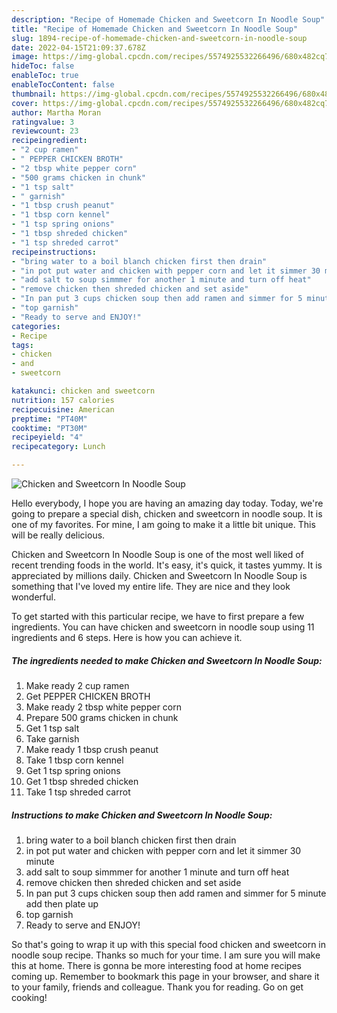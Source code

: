 ```yaml
---
description: "Recipe of Homemade Chicken and Sweetcorn In Noodle Soup"
title: "Recipe of Homemade Chicken and Sweetcorn In Noodle Soup"
slug: 1894-recipe-of-homemade-chicken-and-sweetcorn-in-noodle-soup
date: 2022-04-15T21:09:37.678Z
image: https://img-global.cpcdn.com/recipes/5574925532266496/680x482cq70/chicken-and-sweetcorn-in-noodle-soup-recipe-main-photo.jpg
hideToc: false
enableToc: true
enableTocContent: false
thumbnail: https://img-global.cpcdn.com/recipes/5574925532266496/680x482cq70/chicken-and-sweetcorn-in-noodle-soup-recipe-main-photo.jpg
cover: https://img-global.cpcdn.com/recipes/5574925532266496/680x482cq70/chicken-and-sweetcorn-in-noodle-soup-recipe-main-photo.jpg
author: Martha Moran
ratingvalue: 3
reviewcount: 23
recipeingredient:
- "2 cup ramen"
- " PEPPER CHICKEN BROTH"
- "2 tbsp white pepper corn"
- "500 grams chicken in chunk"
- "1 tsp salt"
- " garnish"
- "1 tbsp crush peanut"
- "1 tbsp corn kennel"
- "1 tsp spring onions"
- "1 tbsp shreded chicken"
- "1 tsp shreded carrot"
recipeinstructions:
- "bring water to a boil blanch chicken first then drain"
- "in pot put water and chicken with pepper corn and let it simmer 30 minute"
- "add salt to soup simmmer for another 1 minute and turn off heat"
- "remove chicken then shreded chicken and set aside"
- "In pan put 3 cups chicken soup then add ramen and simmer for 5 minute add  then plate up"
- "top garnish"
- "Ready to serve and ENJOY!"
categories:
- Recipe
tags:
- chicken
- and
- sweetcorn

katakunci: chicken and sweetcorn 
nutrition: 157 calories
recipecuisine: American
preptime: "PT40M"
cooktime: "PT30M"
recipeyield: "4"
recipecategory: Lunch

---
```



![Chicken and Sweetcorn In Noodle Soup](https://img-global.cpcdn.com/recipes/5574925532266496/680x482cq70/chicken-and-sweetcorn-in-noodle-soup-recipe-main-photo.jpg)

Hello everybody, I hope you are having an amazing day today. Today, we're going to prepare a special dish, chicken and sweetcorn in noodle soup. It is one of my favorites. For mine, I am going to make it a little bit unique. This will be really delicious.

Chicken and Sweetcorn In Noodle Soup is one of the most well liked of recent trending foods in the world. It's easy, it's quick, it tastes yummy. It is appreciated by millions daily. Chicken and Sweetcorn In Noodle Soup is something that I've loved my entire life. They are nice and they look wonderful.




To get started with this particular recipe, we have to first prepare a few ingredients. You can have chicken and sweetcorn in noodle soup using 11 ingredients and 6 steps. Here is how you can achieve it.

<!--inarticleads1-->

##### The ingredients needed to make Chicken and Sweetcorn In Noodle Soup:

1. Make ready 2 cup ramen
1. Get  PEPPER CHICKEN BROTH
1. Make ready 2 tbsp white pepper corn
1. Prepare 500 grams chicken in chunk
1. Get 1 tsp salt
1. Take  garnish
1. Make ready 1 tbsp crush peanut
1. Take 1 tbsp corn kennel
1. Get 1 tsp spring onions
1. Get 1 tbsp shreded chicken
1. Take 1 tsp shreded carrot




<!--inarticleads2-->

##### Instructions to make Chicken and Sweetcorn In Noodle Soup:

1. bring water to a boil blanch chicken first then drain
1. in pot put water and chicken with pepper corn and let it simmer 30 minute
1. add salt to soup simmmer for another 1 minute and turn off heat
1. remove chicken then shreded chicken and set aside
1. In pan put 3 cups chicken soup then add ramen and simmer for 5 minute add  then plate up
1. top garnish
1. Ready to serve and ENJOY!



So that's going to wrap it up with this special food chicken and sweetcorn in noodle soup recipe. Thanks so much for your time. I am sure you will make this at home. There is gonna be more interesting food at home recipes coming up. Remember to bookmark this page in your browser, and share it to your family, friends and colleague. Thank you for reading. Go on get cooking!
